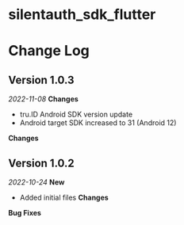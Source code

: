 # silentauth_sdk_flutter
# Change Log
## Version 1.0.3
_2022-11-08_
**Changes**
- tru.ID Android SDK version update
- Android target SDK increased to 31 (Android 12)

**Changes**
## Version 1.0.2
_2022-10-24_
**New**
- Added initial files
**Changes**

**Bug Fixes**

